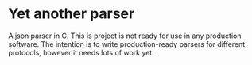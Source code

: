 # Yet another parser

A json parser in C. This is project is not ready for use in any production software. The intention is to write production-ready parsers for different protocols, however it needs lots of work yet.